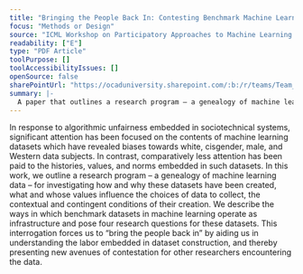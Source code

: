 ```yaml
---
title: "Bringing the People Back In: Contesting Benchmark Machine Learning\nDatasets"
focus: "Methods or Design"
source: "ICML Workshop on Participatory Approaches to Machine Learning 2020"
readability: ["E"]
type: "PDF Article"
toolPurpose: []
toolAccessibilityIssues: []
openSource: false
sharePointUrl: "https://ocaduniversity.sharepoint.com/:b:/r/teams/Team_WeCount/Shared%20Documents/Resources%20and%20Tools/Literature%20(curated)/Bringing%20the%20People%20Back%20In.pdf?csf=1&web=1&e=ir2lhX"
summary: |-
  A paper that outlines a research program — a genealogy of machine learning data — for investigating how and why datasets have been created, what and whose values influence the choices of data to collect, the contextual and contingent conditions of their creation.
---
```

In response to algorithmic unfairness embedded in sociotechnical systems, significant attention has been focused on the contents of machine learning datasets which have revealed biases towards white, cisgender, male, and Western data subjects. In contrast, comparatively less attention has been paid to the histories, values, and norms embedded in such datasets. In this work, we outline a research program – a genealogy of machine learning data – for investigating how and why these datasets have been created, what and whose values influence the choices of data to collect, the contextual and contingent conditions of their creation. We describe the ways in which benchmark datasets in machine learning operate as infrastructure and pose four research questions for these datasets. This interrogation forces us to “bring the people back in” by aiding us in understanding the labor embedded in dataset construction, and thereby presenting new avenues of contestation for other researchers encountering the data.
